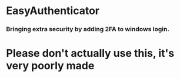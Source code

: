 # EasyAuthenticator
### Bringing extra security by adding 2FA to windows login.

# Please don't actually use this, it's very poorly made
